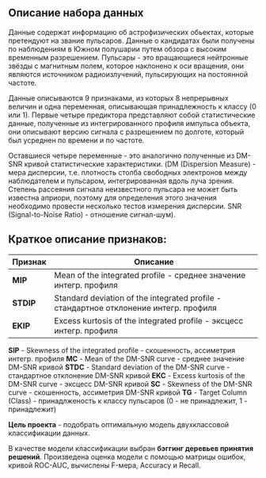 ## Описание набора данных

Данные содержат информацию об астрофизических обьектах, которые претендуют на звание пульсаров. Данные о кандидатах были получены по наблюдениям в Южном полушарии путем обзора с высоким временным разрешением. Пульсары - это вращающиеся нейтронные звёзды с магнитным полем, которое наклонено к оси вращения, они являются источником радиоизлучений, пульсирующих на постоянной частоте.

Данные описываются 9 признаками, из которых 8 непрерывных величин и одна переменная, описывающая принадлежность к классу (0 или 1). Первые четыре предиктора представляют собой статистические данные, полученные из интегрированного профиля импульса объекта, они описывают версию сигнала с разрешением по долготе, который был усреднен по времени и по частоте.

Оставшиеся четыре переменные - это аналогично полученные из DM-SNR кривой статистические характеристики. (DM (Dispersion Measure) - мера дисперсии, т.е. плотность столба свободных электронов между наблюдателем и пульсаром, интегрированная вдоль луча зрения. Степень рассеяния сигнала неизвестного пульсара не может быть известна априори, поэтому для определения этого значения необходимо провести несколько тестов измерения дисперсии. SNR (Signal-to-Noise Ratio) - отношение сигнал-шум).

## Краткое описание признаков:

| Признак | Описание |
| ------------- | ------------- |
|**MIP**| Mean of the integrated profile - среднее значение интегр. профиля |
|**STDIP**| Standard deviation of the integrated profile - стандартное отклонение интегр. профиля |
|**EKIP**| Excess kurtosis of the integrated profile - эксцесс интегр. профиля |
**SIP** - Skewness of the integrated profile - скошенность, ассиметрия интегр. профиля
**MC** - Mean of the DM-SNR curve - среднее значение DM-SNR кривой
**STDC** - Standard deviation of the DM-SNR curve - стандартное отклонение DM-SNR кривой
**EKC** - Excess kurtosis of the DM-SNR curve - эксцесс DM-SNR кривой
**SC** - Skewness of the DM-SNR curve - скошенность, ассиметрия DM-SNR кривой
**TG** - Target Column (Class) - принадлженость к классу пульсаров (0 - не принадлежит, 1 - принадлежит)

**Цель проекта** - подобрать оптимальную модель двухклассовой классификации данных.

В качестве модели классификации выбран **бэггинг деревьев принятия решений**. 
Произведена оценка модели с помощью матрицы ошибок, кривой ROC-AUC, вычислены F-мера, Accuracy и Recall.

